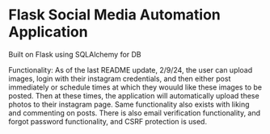 # Flask Social Media Automation Application
Built on Flask using SQLAlchemy for DB

Functionality: 
As of the last README update, 2/9/24, the user can upload images, login with their instagram credentials, and then either post immediately or schedule times at which they wouuld like these images to be posted. Then at these times, the application will automatically upload these photos to their instagram page. Same functionality also exists with liking and commenting on posts. There is also email verification functionality, and forgot password functionality, and CSRF protection is used. 

